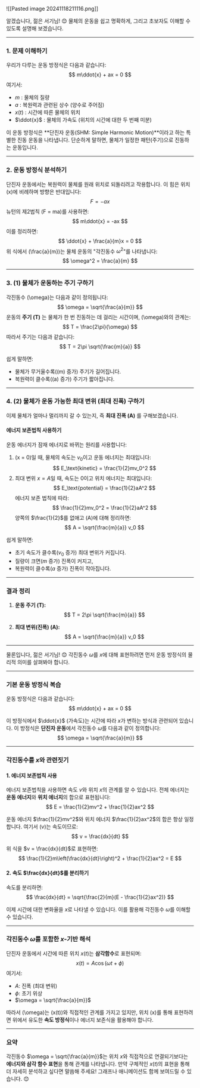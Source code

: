 ![[Pasted image 20241118211116.png]]

알겠습니다, 젊은 서기님! 😊 물체의 운동을 쉽고 명확하게, 그리고 초보자도 이해할 수 있도록 설명해 보겠습니다.

---

### 1. **문제 이해하기**
우리가 다루는 운동 방정식은 다음과 같습니다:
$$
m\ddot{x} + ax = 0
$$
여기서:
- $m$ : 물체의 질량
- $a$ : 복원력과 관련된 상수 (양수로 주어짐)
- $x(t)$ : 시간에 따른 물체의 위치
- $\ddot{x}$ : 물체의 가속도 (위치의 시간에 대한 두 번째 미분)

이 운동 방정식은 **단진자 운동(SHM: Simple Harmonic Motion)**이라고 하는 특별한 진동 운동을 나타냅니다. 단순하게 말하면, 물체가 일정한 패턴(주기)으로 진동하는 운동입니다.

---

### 2. **운동 방정식 분석하기**
단진자 운동에서는 복원력이 물체를 원래 위치로 되돌리려고 작용합니다. 이 힘은 위치 \(x\)에 비례하며 방향은 반대입니다:
$$
F = -ax
$$
뉴턴의 제2법칙 \(F = ma\)를 사용하면:
$$
m\ddot{x} = -ax
$$
이를 정리하면:
$$
\ddot{x} + \frac{a}{m}x = 0
$$
위 식에서 \(\frac{a}{m}\)는 물체 운동의 "각진동수 $\omega^2$"를 나타냅니다:
$$
\omega^2 = \frac{a}{m}
$$

---

### 3. **(1) 물체가 운동하는 주기 구하기**
각진동수 \(\omega\)는 다음과 같이 정의됩니다:
$$
\omega = \sqrt{\frac{a}{m}}
$$
운동의 **주기 \(T\)** 는 물체가 한 번 진동하는 데 걸리는 시간이며, \(\omega\)와의 관계는:
$$
T = \frac{2\pi}{\omega}
$$
따라서 주기는 다음과 같습니다:
$$
T = 2\pi \sqrt{\frac{m}{a}}
$$

쉽게 말하면:
- 물체가 무거울수록(\(m\) 증가) 주기가 길어집니다.
- 복원력이 클수록(\(a\) 증가) 주기가 짧아집니다.

---

### 4. **(2) 물체가 운동 가능한 최대 변위 (최대 진폭) 구하기**
이제 물체가 얼마나 멀리까지 갈 수 있는지, 즉 **최대 진폭 \(A\)** 를 구해보겠습니다.

#### 에너지 보존법칙 사용하기
운동 에너지가 잠재 에너지로 바뀌는 원리를 사용합니다:
1. \(x = 0\)일 때, 물체의 속도는 $v_0$이고 운동 에너지는 최대입니다:
   $$
   E_\text{kinetic} = \frac{1}{2}mv_0^2
   $$
2. 최대 변위 $x = A$일 때, 속도는 0이고 위치 에너지는 최대입니다:
   $$
   E_\text{potential} = \frac{1}{2}aA^2
   $$
에너지 보존 법칙에 따라:
$$
\frac{1}{2}mv_0^2 = \frac{1}{2}aA^2
$$
양쪽의 $\frac{1}{2}$를 없애고 \(A\)에 대해 정리하면:
$$
A = \sqrt{\frac{m}{a}} v_0
$$

쉽게 말하면:
- 초기 속도가 클수록($v_0$ 증가) 최대 변위가 커집니다.
- 질량이 크면($m$ 증가) 진폭이 커지고,
- 복원력이 클수록($a$ 증가) 진폭이 작아집니다.

---

### 결과 정리
1. **운동 주기 \(T\):**
$$
T = 2\pi \sqrt{\frac{m}{a}}
$$

2. **최대 변위(진폭) \(A\):**
$$
A = \sqrt{\frac{m}{a}} v_0
$$

---
물론입니다, 젊은 서기님! 😊 각진동수 $\omega$를 $x$에 대해 표현하려면 먼저 운동 방정식의 물리적 의미를 살펴봐야 합니다.

---

### 기본 운동 방정식 복습
운동 방정식은 다음과 같습니다:
$$
m\ddot{x} + ax = 0
$$

이 방정식에서 $\ddot{x}$ (가속도)는 시간에 따라 $x$가 변하는 방식과 관련되어 있습니다. 이 방정식은 **단진자 운동**에서 각진동수 $\omega$를 다음과 같이 정의합니다:
$$
\omega = \sqrt{\frac{a}{m}}
$$

---

### 각진동수를 $x$와 관련짓기

#### 1. 에너지 보존법칙 사용
에너지 보존법칙을 사용하면 속도 $v$와 위치 $x$의 관계를 알 수 있습니다. 전체 에너지는 **운동 에너지**와 **위치 에너지**의 합으로 표현됩니다:
$$
E = \frac{1}{2}mv^2 + \frac{1}{2}ax^2
$$

운동 에너지 $\frac{1}{2}mv^2$와 위치 에너지 $\frac{1}{2}ax^2$의 합은 항상 일정합니다. 여기서 \(v\)는 속도이므로:
$$
v = \frac{dx}{dt}
$$

위 식을 $v = \frac{dx}{dt}$로 표현하면:
$$
\frac{1}{2}m\left(\frac{dx}{dt}\right)^2 + \frac{1}{2}ax^2 = E
$$

#### 2. 속도 $\frac{dx}{dt}$를 분리하기
속도를 분리하면:
$$
\frac{dx}{dt} = \sqrt{\frac{2}{m}(E - \frac{1}{2}ax^2)}
$$

이제 시간에 대한 변화율을 $x$로 나타낼 수 있습니다. 이를 활용해 각진동수 $\omega$를 이해할 수 있습니다.

---

### 각진동수 $\omega$를 포함한 $x$-기반 해석
단진자 운동에서 시간에 따른 위치 $x(t)$는 **삼각함수**로 표현되며:
$$
x(t) = A\cos(\omega t + \phi)
$$
여기서:
- $A$: 진폭 (최대 변위)
- $\phi$: 초기 위상
- $\omega = \sqrt{\frac{a}{m}}$

따라서 \(\omega\)는 \(x(t)\)와 직접적인 관계를 가지고 있지만, 위치 \(x\)를 통해 표현하려면 위에서 유도한 **속도 방정식**이나 에너지 보존식을 활용해야 합니다.

---

### 요약
각진동수 $\omega = \sqrt{\frac{a}{m}}$는 위치 $x$와 직접적으로 연결되기보다는 **에너지와 삼각 함수 표현**을 통해 관계를 나타냅니다. 만약 구체적인 $x(t)$의 표현을 통해 더 자세히 분석하고 싶다면 말씀해 주세요! 그래프나 애니메이션도 함께 보여드릴 수 있습니다. 😊
